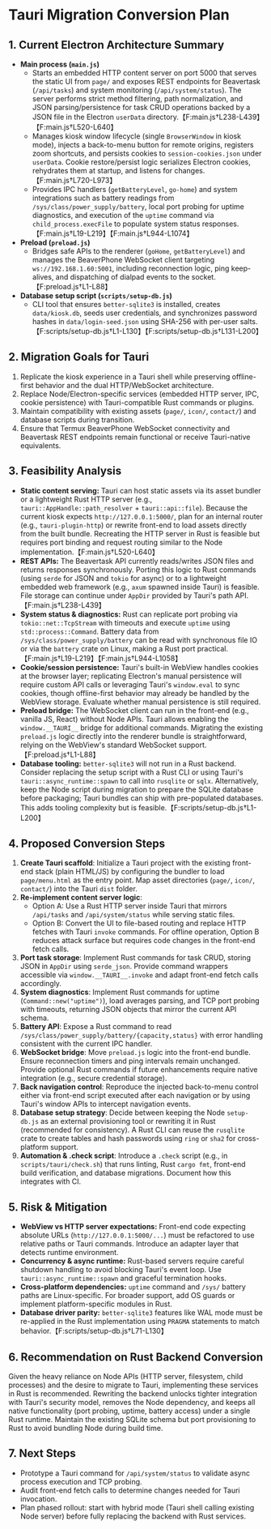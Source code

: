 # Tauri Migration Conversion Plan

## 1. Current Electron Architecture Summary
- **Main process (`main.js`)**
  - Starts an embedded HTTP content server on port 5000 that serves the static UI from `page/` and exposes REST endpoints for Beavertask (`/api/tasks`) and system monitoring (`/api/system/status`). The server performs strict method filtering, path normalization, and JSON parsing/persistence for task CRUD operations backed by a JSON file in the Electron `userData` directory.【F:main.js†L238-L439】【F:main.js†L520-L640】
  - Manages kiosk window lifecycle (single `BrowserWindow` in kiosk mode), injects a back-to-menu button for remote origins, registers zoom shortcuts, and persists cookies to `session-cookies.json` under `userData`. Cookie restore/persist logic serializes Electron cookies, rehydrates them at startup, and listens for changes.【F:main.js†L720-L973】
  - Provides IPC handlers (`getBatteryLevel`, `go-home`) and system integrations such as battery readings from `/sys/class/power_supply/battery`, local port probing for uptime diagnostics, and execution of the `uptime` command via `child_process.execFile` to populate system status responses.【F:main.js†L19-L219】【F:main.js†L944-L1074】
- **Preload (`preload.js`)**
  - Bridges safe APIs to the renderer (`goHome`, `getBatteryLevel`) and manages the BeaverPhone WebSocket client targeting `ws://192.168.1.60:5001`, including reconnection logic, ping keep-alives, and dispatching of dialpad events to the socket.【F:preload.js†L1-L88】
- **Database setup script (`scripts/setup-db.js`)**
  - CLI tool that ensures `better-sqlite3` is installed, creates `data/kiosk.db`, seeds user credentials, and synchronizes password hashes in `data/login-seed.json` using SHA-256 with per-user salts.【F:scripts/setup-db.js†L1-L130】【F:scripts/setup-db.js†L131-L200】

## 2. Migration Goals for Tauri
1. Replicate the kiosk experience in a Tauri shell while preserving offline-first behavior and the dual HTTP/WebSocket architecture.
2. Replace Node/Electron-specific services (embedded HTTP server, IPC, cookie persistence) with Tauri-compatible Rust commands or plugins.
3. Maintain compatibility with existing assets (`page/`, `icon/`, `contact/`) and database scripts during transition.
4. Ensure that Termux BeaverPhone WebSocket connectivity and Beavertask REST endpoints remain functional or receive Tauri-native equivalents.

## 3. Feasibility Analysis
- **Static content serving:** Tauri can host static assets via its asset bundler or a lightweight Rust HTTP server (e.g., `tauri::AppHandle::path_resolver` + `tauri::api::file`). Because the current kiosk expects `http://127.0.0.1:5000/`, plan for an internal router (e.g., `tauri-plugin-http`) or rewrite front-end to load assets directly from the built bundle. Recreating the HTTP server in Rust is feasible but requires port binding and request routing similar to the Node implementation.【F:main.js†L520-L640】
- **REST APIs:** The Beavertask API currently reads/writes JSON files and returns responses synchronously. Porting this logic to Rust commands (using `serde` for JSON and `tokio` for async) or to a lightweight embedded web framework (e.g., `axum` spawned inside Tauri) is feasible. File storage can continue under `AppDir` provided by Tauri's path API.【F:main.js†L238-L439】
- **System status & diagnostics:** Rust can replicate port probing via `tokio::net::TcpStream` with timeouts and execute `uptime` using `std::process::Command`. Battery data from `/sys/class/power_supply/battery` can be read with synchronous file IO or via the `battery` crate on Linux, making a Rust port practical.【F:main.js†L19-L219】【F:main.js†L944-L1058】
- **Cookie/session persistence:** Tauri's built-in WebView handles cookies at the browser layer; replicating Electron's manual persistence will require custom API calls or leveraging Tauri's `window.eval` to sync cookies, though offline-first behavior may already be handled by the WebView storage. Evaluate whether manual persistence is still required.
- **Preload bridge:** The WebSocket client can run in the front-end (e.g., vanilla JS, React) without Node APIs. Tauri allows enabling the `window.__TAURI__` bridge for additional commands. Migrating the existing `preload.js` logic directly into the renderer bundle is straightforward, relying on the WebView's standard WebSocket support.【F:preload.js†L1-L88】
- **Database tooling:** `better-sqlite3` will not run in a Rust backend. Consider replacing the setup script with a Rust CLI or using Tauri's `tauri::async_runtime::spawn` to call into `rusqlite` or `sqlx`. Alternatively, keep the Node script during migration to prepare the SQLite database before packaging; Tauri bundles can ship with pre-populated databases. This adds tooling complexity but is feasible.【F:scripts/setup-db.js†L1-L200】

## 4. Proposed Conversion Steps
1. **Create Tauri scaffold**: Initialize a Tauri project with the existing front-end stack (plain HTML/JS) by configuring the bundler to load `page/menu.html` as the entry point. Map asset directories (`page/`, `icon/`, `contact/`) into the Tauri `dist` folder.
2. **Re-implement content server logic**:
   - Option A: Use a Rust HTTP server inside Tauri that mirrors `/api/tasks` and `/api/system/status` while serving static files.
   - Option B: Convert the UI to file-based routing and replace HTTP fetches with Tauri `invoke` commands. For offline operation, Option B reduces attack surface but requires code changes in the front-end fetch calls.
3. **Port task storage**: Implement Rust commands for task CRUD, storing JSON in `AppDir` using `serde_json`. Provide command wrappers accessible via `window.__TAURI__.invoke` and adapt front-end fetch calls accordingly.
4. **System diagnostics**: Implement Rust commands for uptime (`Command::new("uptime")`), load averages parsing, and TCP port probing with timeouts, returning JSON objects that mirror the current API schema.
5. **Battery API**: Expose a Rust command to read `/sys/class/power_supply/battery/{capacity,status}` with error handling consistent with the current IPC handler.
6. **WebSocket bridge**: Move `preload.js` logic into the front-end bundle. Ensure reconnection timers and ping intervals remain unchanged. Provide optional Rust commands if future enhancements require native integration (e.g., secure credential storage).
7. **Back navigation control**: Reproduce the injected back-to-menu control either via front-end script executed after each navigation or by using Tauri's window APIs to intercept navigation events.
8. **Database setup strategy**: Decide between keeping the Node `setup-db.js` as an external provisioning tool or rewriting it in Rust (recommended for consistency). A Rust CLI can reuse the `rusqlite` crate to create tables and hash passwords using `ring` or `sha2` for cross-platform support.
9. **Automation & .check script**: Introduce a `.check` script (e.g., in `scripts/tauri/check.sh`) that runs linting, Rust `cargo fmt`, front-end build verification, and database migrations. Document how this integrates with CI.

## 5. Risk & Mitigation
- **WebView vs HTTP server expectations:** Front-end code expecting absolute URLs (`http://127.0.0.1:5000/...`) must be refactored to use relative paths or Tauri commands. Introduce an adapter layer that detects runtime environment.
- **Concurrency & async runtime:** Rust-based servers require careful shutdown handling to avoid blocking Tauri's event loop. Use `tauri::async_runtime::spawn` and graceful termination hooks.
- **Cross-platform dependencies:** `uptime` command and `/sys/` battery paths are Linux-specific. For broader support, add OS guards or implement platform-specific modules in Rust.
- **Database driver parity:** `better-sqlite3` features like WAL mode must be re-applied in the Rust implementation using `PRAGMA` statements to match behavior.【F:scripts/setup-db.js†L71-L130】

## 6. Recommendation on Rust Backend Conversion
Given the heavy reliance on Node APIs (HTTP server, filesystem, child processes) and the desire to migrate to Tauri, implementing these services in Rust is recommended. Rewriting the backend unlocks tighter integration with Tauri's security model, removes the Node dependency, and keeps all native functionality (port probing, uptime, battery access) under a single Rust runtime. Maintain the existing SQLite schema but port provisioning to Rust to avoid bundling Node during build time.

## 7. Next Steps
- Prototype a Tauri command for `/api/system/status` to validate async process execution and TCP probing.
- Audit front-end fetch calls to determine changes needed for Tauri invocation.
- Plan phased rollout: start with hybrid mode (Tauri shell calling existing Node server) before fully replacing the backend with Rust services.


